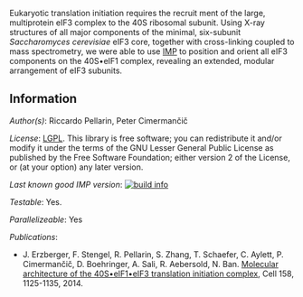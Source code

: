 Eukaryotic translation initiation requires the recruit ment of the large,
multiprotein eIF3 complex to the 40S ribosomal subunit. Using X-ray structures
of all major components of the minimal, six-subunit
_Saccharomyces cerevisiae_ eIF3 core, together with cross-linking
coupled to mass spectrometry, we were able to use
[IMP](http://integrativemodeling.org) to position and orient all eIF3
components on the 40S•eIF1 complex, revealing an extended, modular
arrangement of eIF3 subunits.

## Information

_Author(s)_: Riccardo Pellarin, Peter Cimermančič

_License_: [LGPL](http://www.gnu.org/licenses/old-licenses/lgpl-2.1.html).
This library is free software; you can redistribute it and/or
modify it under the terms of the GNU Lesser General Public
License as published by the Free Software Foundation; either
version 2 of the License, or (at your option) any later version.

_Last known good IMP version_: [![build info](https://salilab.org/imp/systems/?sysstat=10)](http://salilab.org/imp/systems/)

_Testable_: Yes.

_Parallelizeable_: Yes

_Publications_:
 - J. Erzberger, F. Stengel, R. Pellarin, S. Zhang, T. Schaefer, C. Aylett, P. Cimermančič, D. Boehringer, A. Sali, R. Aebersold, N. Ban. [Molecular architecture of the 40S•eIF1•eIF3 translation initiation complex](http://www.ncbi.nlm.nih.gov/pubmed/25171412), Cell 158, 1125-1135, 2014.
